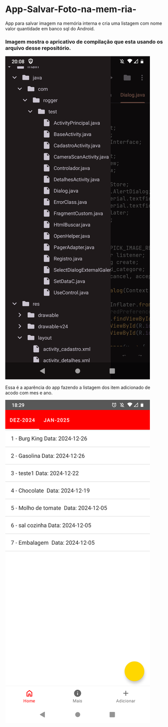 # App-Salvar-Foto-na-mem-ria-
App para salvar imagem na memória interna e cria uma listagem com nome valor quantidade em banco sql do Android.

### Imagem mostra o apricativo de compilação que esta usando os arquivo desse repositório.


![Screenshot_20221217-175154~2](https://raw.githubusercontent.com/Roggerlv52/App-Salvar-Foto-na-mem-ria-/refs/heads/main/Screenshot_20250111-200825.png)

Essa é a aparência do app fazendo a listagem dos item adicionado de acodo com mes e ano.

![](https://github.com/Roggerlv52/App-Salvar-Foto-na-mem-ria-/blob/main/App_Style.png)
